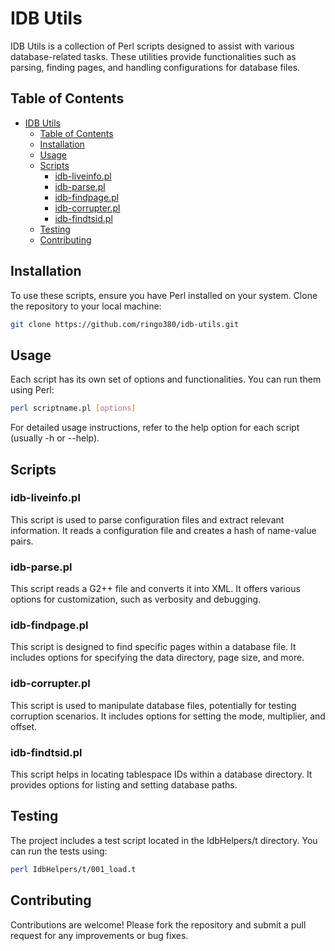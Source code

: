 # IDB Utils

IDB Utils is a collection of Perl scripts designed to assist with various database-related tasks. These utilities provide functionalities such as parsing, finding pages, and handling configurations for database files.

## Table of Contents

- [IDB Utils](#idb-utils)
  - [Table of Contents](#table-of-contents)
  - [Installation](#installation)
  - [Usage](#usage)
  - [Scripts](#scripts)
    - [idb-liveinfo.pl](#idb-liveinfopl)
    - [idb-parse.pl](#idb-parsepl)
    - [idb-findpage.pl](#idb-findpagepl)
    - [idb-corrupter.pl](#idb-corrupterpl)
    - [idb-findtsid.pl](#idb-findtsidpl)
  - [Testing](#testing)
  - [Contributing](#contributing)

## Installation

To use these scripts, ensure you have Perl installed on your system. Clone the repository to your local machine:

```bash
git clone https://github.com/ringo380/idb-utils.git
```

## Usage

Each script has its own set of options and functionalities. You can run them using Perl:

```bash
perl scriptname.pl [options]
```

For detailed usage instructions, refer to the help option for each script (usually -h or --help).

## Scripts

### idb-liveinfo.pl

This script is used to parse configuration files and extract relevant information. It reads a configuration file and creates a hash of name-value pairs.

### idb-parse.pl

This script reads a G2++ file and converts it into XML. It offers various options for customization, such as verbosity and debugging.

### idb-findpage.pl

This script is designed to find specific pages within a database file. It includes options for specifying the data directory, page size, and more.

### idb-corrupter.pl

This script is used to manipulate database files, potentially for testing corruption scenarios. It includes options for setting the mode, multiplier, and offset.

### idb-findtsid.pl

This script helps in locating tablespace IDs within a database directory. It provides options for listing and setting database paths.

## Testing

The project includes a test script located in the IdbHelpers/t directory. You can run the tests using:

```bash
perl IdbHelpers/t/001_load.t
```

## Contributing

Contributions are welcome! Please fork the repository and submit a pull request for any improvements or bug fixes.